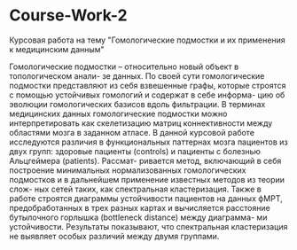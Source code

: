 # Course-Work-2
Курсовая работа на тему "Гомологические подмостки и их применения к медицинским данным"

Гомологические подмостки – относительно новый объект в топологическом анали- зе данных. По своей сути гомологические подмостки представляют из себя взвешенные графы, которые строятся с помощью устойчивых гомологий и содержат в себе информа- цию об эволюции гомологических базисов вдоль фильтрации. В терминах медицинских данных гомологические подмостки можно интерпретировать как скелетизацию матриц коннективности между областями мозга в заданном атласе. В данной курсовой работе исследуются различия в функциональных паттернах мозга пациентов из двух групп: здоровые пациенты (controls) и пациенты с болезнью Альцгеймера (patients). Рассмат- ривается метод, включающий в себя построение минимальных нормализованных гомологических подмостков и в дальнейшем применение известных методов из теории слож- ных сетей таких, как спектральная кластеризация. Также в работе строятся диаграммы устойчивости пациентов на данных фМРТ, предобработанных в трех разных картах и вычисляется расстояние бутылочного горлышка (bottleneck distance) между диаграмма- ми устойчивости. Результаты показывают, что спектральная кластеризация не выявляет особых различий между двумя группами.
